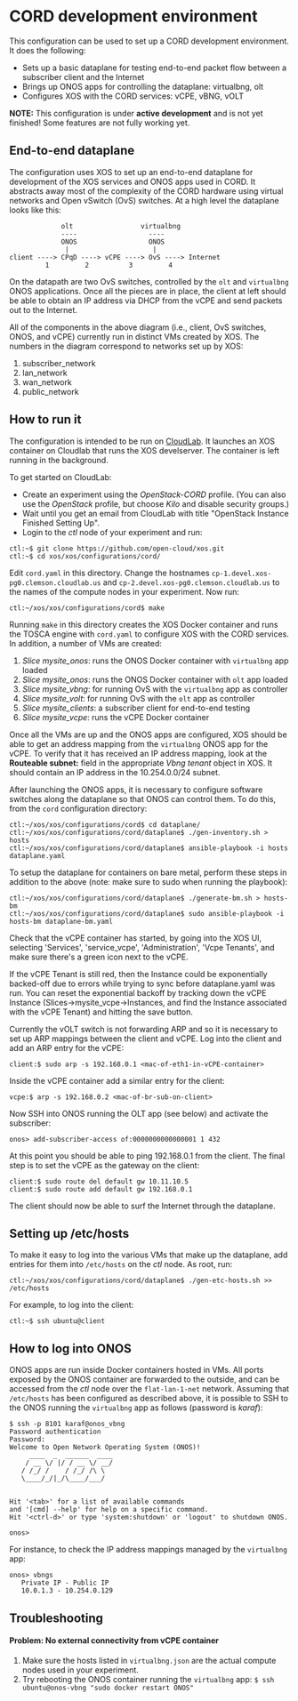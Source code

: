 # CORD development environment

This configuration can be used to set up a CORD development environment.
It does the following:

* Sets up a basic dataplane for testing end-to-end packet flow between a subscriber client and the Internet
* Brings up ONOS apps for controlling the dataplane: virtualbng, olt
* Configures XOS with the CORD services: vCPE, vBNG, vOLT

**NOTE:** This configuration is under **active development** and is not yet finished!  Some features are not
fully working yet.

## End-to-end dataplane

The configuration uses XOS to set up an end-to-end dataplane for development of the XOS services and ONOS apps 
used in CORD.  It abstracts away most of the complexity of the CORD hardware using virtual networks
and Open vSwitch (OvS) switches.  At a high level the dataplane looks like this:

```
             olt                 virtualbng
             ----                  ----
             ONOS                  ONOS
              |                     |
client ----> CPqD ----> vCPE ----> OvS ----> Internet
         1         2          3         4
```

On the datapath are two OvS switches, controlled by the `olt` and `virtualbng` ONOS applications.  Once all the pieces are in
place, the client at left should be able to obtain an IP address via DHCP from the vCPE and send packets out to the Internet.

All of the components in the above diagram (i.e., client, OvS switches, ONOS, and vCPE) currently run in distinct VMs
created by XOS.  The numbers in the diagram correspond to networks set up by XOS:

1. subscriber_network
2. lan_network
3. wan_network
4. public_network

## How to run it

The configuration is intended to be run on [CloudLab](http://cloudlab.us).
It launches an XOS container on Cloudlab that runs the XOS develserver.  The container is left running in the background.

To get started on CloudLab:
* Create an experiment using the *OpenStack-CORD* profile.  (You can also use the *OpenStack* profile, but choose *Kilo*
and disable security groups.)
* Wait until you get an email from CloudLab with title "OpenStack Instance Finished Setting Up".
* Login to the *ctl* node of your experiment and run:
```
ctl:~$ git clone https://github.com/open-cloud/xos.git
ctl:~$ cd xos/xos/configurations/cord/
```
Edit `cord.yaml` in this directory.  Change the hostnames `cp-1.devel.xos-pg0.clemson.cloudlab.us` and
`cp-2.devel.xos-pg0.clemson.cloudlab.us` to the names of the compute nodes in your experiment.  Now run:
```
ctl:~/xos/xos/configurations/cord$ make
```

Running `make` in this directory creates the XOS Docker container and runs the TOSCA engine with `cord.yaml` to
configure XOS with the CORD services.  In addition, a number of VMs are created:

1. *Slice mysite_onos*: runs the ONOS Docker container with `virtualbng` app loaded
1. *Slice mysite_onos*: runs the ONOS Docker container with `olt` app loaded
1. *Slice mysite_vbng*: for running OvS with the `virtualbng` app as controller
1. *Slice mysite_volt*: for running OvS with the `olt` app as controller
1. *Slice mysite_clients*: a subscriber client for end-to-end testing
1. *Slice mysite_vcpe*: runs the vCPE Docker container

Once all the VMs are up and the ONOS apps are configured, XOS should be able to get an address mapping from the `virtualbng`
ONOS app for the vCPE. To verify that it has received an IP address mapping, look at the **Routeable subnet:** field in 
the appropriate *Vbng tenant* object in XOS.  It should contain an IP address in the 10.254.0.0/24 subnet.

After launching the ONOS apps, it is necessary to configure software switches along the dataplane so that ONOS can control
them.  To do this, from the `cord` configuration directory:
```
ctl:~/xos/xos/configurations/cord$ cd dataplane/
ctl:~/xos/xos/configurations/cord/dataplane$ ./gen-inventory.sh > hosts
ctl:~/xos/xos/configurations/cord/dataplane$ ansible-playbook -i hosts dataplane.yaml
```

To setup the dataplane for containers on bare metal, perform these steps in addition to the above (note: make sure to sudo when running the playbook):
```
ctl:~/xos/xos/configurations/cord/dataplane$ ./generate-bm.sh > hosts-bm   
ctl:~/xos/xos/configurations/cord/dataplane$ sudo ansible-playbook -i hosts-bm dataplane-bm.yaml
```

Check that the vCPE container has started, by going into the XOS UI, selecting 'Services', 'service_vcpe', 'Administration', 'Vcpe Tenants', and make sure there's a green icon next to the vCPE. 

If the vCPE Tenant is still red, then the Instance could be exponentially backed-off due to errors while trying to sync before dataplane.yaml was run. You can reset the exponential backoff by tracking down the vCPE Instance (Slices->mysite_vcpe->Instances, and find the Instance associated with the vCPE Tenant) and hitting the save button.

Currently the vOLT switch is not forwarding ARP and so it is necessary to set up ARP mappings between the client
and vCPE.  Log into the client and add an ARP entry for the vCPE: 
```
client:$ sudo arp -s 192.168.0.1 <mac-of-eth1-in-vCPE-container>
```
Inside the vCPE container add a similar entry for the client:
```
vcpe:$ arp -s 192.168.0.2 <mac-of-br-sub-on-client>
```

Now SSH into ONOS running the OLT app (see below) and activate the subscriber:
```
onos> add-subscriber-access of:0000000000000001 1 432
```

At this point you should be able to ping 192.168.0.1 from the client.  The final step is to set the 
vCPE as the gateway on the client:
```
client:$ sudo route del default gw 10.11.10.5
client:$ sudo route add default gw 192.168.0.1
```
The client should now be able to surf the Internet through the dataplane.

## Setting up /etc/hosts

To make it easy to log into the various VMs that make up the dataplane, add entries for them into `/etc/hosts` on the 
*ctl* node.  As root, run:
```
ctl:~/xos/xos/configurations/cord/dataplane$ ./gen-etc-hosts.sh >> /etc/hosts
```
For example, to log into the client:
```
ctl:~$ ssh ubuntu@client
```

## How to log into ONOS

ONOS apps are run inside Docker containers hosted in VMs.  All ports exposed by the ONOS container are forwarded to the 
outside, and can be accessed from the *ctl* node over the `flat-lan-1-net` network.  Assuming that `/etc/hosts`
has been configured as described above, it is possible to SSH to the ONOS running the `virtualbng` app as follows (password is *karaf*):

```
$ ssh -p 8101 karaf@onos_vbng
Password authentication
Password:
Welcome to Open Network Operating System (ONOS)!
     ____  _  ______  ____
    / __ \/ |/ / __ \/ __/
   / /_/ /    / /_/ /\ \
   \____/_/|_/\____/___/


Hit '<tab>' for a list of available commands
and '[cmd] --help' for help on a specific command.
Hit '<ctrl-d>' or type 'system:shutdown' or 'logout' to shutdown ONOS.

onos>
```

For instance, to check the IP address mappings managed by the `virtualbng` app:

```
onos> vbngs
   Private IP - Public IP
   10.0.1.3 - 10.254.0.129
```

## Troubleshooting

#### Problem: No external connectivity from vCPE container
1. Make sure the hosts listed in `virtualbng.json` are the actual compute nodes used in your experiment.
2. Try rebooting the ONOS container running the `virtualbng` app: `$ ssh ubuntu@onos-vbng "sudo docker restart ONOS"`
